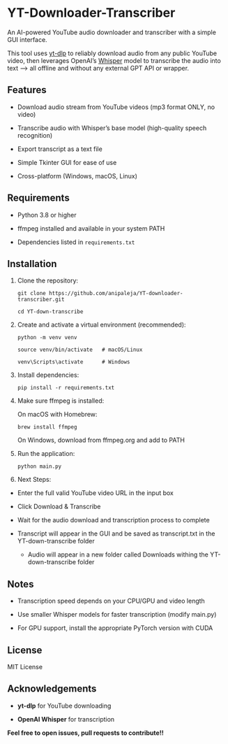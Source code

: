 # YT-Downloader-Transcriber

An AI-powered YouTube audio downloader and transcriber with a simple GUI interface.

This tool uses [yt-dlp](https://github.com/yt-dlp/yt-dlp) to reliably download audio from any public YouTube video, then leverages OpenAI’s [Whisper](https://github.com/openai/whisper) model to transcribe the audio into text --> all offline and without any external GPT API or wrapper.


## Features

- Download audio stream from YouTube videos (mp3 format ONLY, no video)
  
- Transcribe audio with Whisper’s base model (high-quality speech recognition)
  
- Export transcript as a text file
  
- Simple Tkinter GUI for ease of use
  
- Cross-platform (Windows, macOS, Linux)


## Requirements

- Python 3.8 or higher
  
- ffmpeg installed and available in your system PATH
  
- Dependencies listed in `requirements.txt`


## Installation

1. Clone the repository:

       git clone https://github.com/anipaleja/YT-downloader-transcriber.git
   
       cd YT-down-transcribe

2. Create and activate a virtual environment (recommended):

       python -m venv venv
   
       source venv/bin/activate   # macOS/Linux
   
       venv\Scripts\activate      # Windows

3. Install dependencies:

       pip install -r requirements.txt

4. Make sure ffmpeg is installed:

   On macOS with Homebrew:

       brew install ffmpeg

   On Windows, download from ffmpeg.org and add to PATH

5. Run the application:

       python main.py

6. Next Steps:

- Enter the full valid YouTube video URL in the input box

- Click Download & Transcribe

- Wait for the audio download and transcription process to complete

- Transcript will appear in the GUI and be saved as transcript.txt in the YT-down-transcribe folder

    - Audio will appear in a new folder called Downloads withing the YT-down-transcribe folder
 
## Notes

- Transcription speed depends on your CPU/GPU and video length

- Use smaller Whisper models for faster transcription (modify main.py)
  
- For GPU support, install the appropriate PyTorch version with CUDA

## License

MIT License

## Acknowledgements

- **yt-dlp** for YouTube downloading

- **OpenAI Whisper** for transcription

**Feel free to open issues, pull requests to contribute!!**
